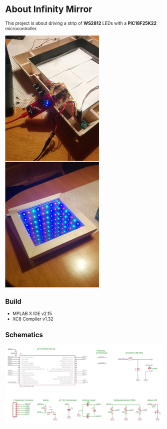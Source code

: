 # About Infinity Mirror
This project is about driving a strip of **WS2812** LEDs with a **PIC18F25K22**
microcontroller.

<img src="project_pics/debugger.jpg" alt="Drawing" width="300"/>
<img src="project_pics/mirror.jpg" alt="Drawing" width="300"/>

## Build
* MPLAB X IDE v2.15
* XC8 Compiler v1.32

## Schematics
<img src="project_pics/schema.png" alt="Drawing" width="1200"/>
